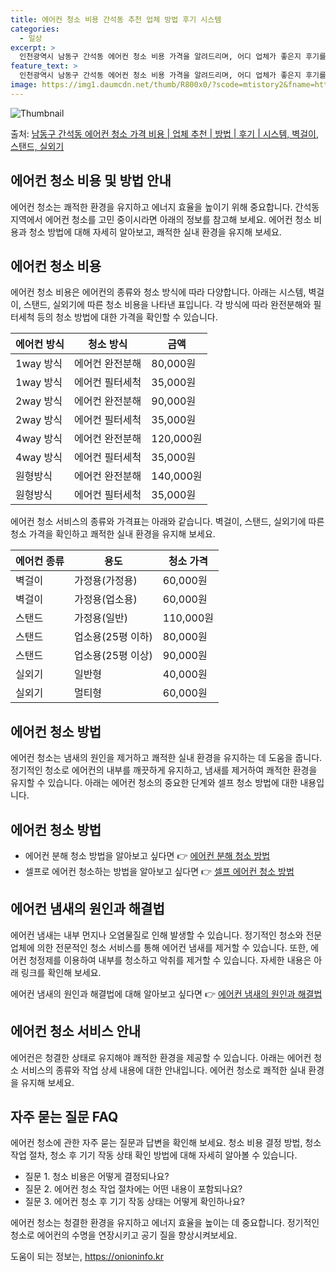 ```yaml
---
title: 에어컨 청소 비용 간석동 추천 업체 방법 후기 시스템
categories:
  - 일상
excerpt: >
  인천광역시 남동구 간석동 에어컨 청소 비용 가격을 알려드리며, 어디 업체가 좋은지 후기를 통해 알아보겠습니다. 현재 글에서는 시스템, 벽걸이, 스탠드, 실외기 각각에 대해 청소 비용이 나와 있으니 참고하시면 되겠습니다. 에어컨 분해 청소 방법 보기 👈 클릭셀프 에어컨 청소 방법 보기👈 클릭남동구 간석동 에어컨 청소 비용시스템에어컨 방식클리닝방식금액1way 방식에어컨 완전분해80,000원1way 방식에어컨 필터세척35,000원2way 방식에어컨 완전분해90,000원2way 방식에어컨 필터세척35,000원4way 방식에어컨 완전분해120,000원4way 방식에어컨 필터세척35,000원원형방식에어컨 완전분해140,000원원형방식에어컨 필터세척35,000원에어컨 청소 견적 샘플 보기 👈 클릭에어컨 냄새의 원인에..
feature_text: >
  인천광역시 남동구 간석동 에어컨 청소 비용 가격을 알려드리며, 어디 업체가 좋은지 후기를 통해 알아보겠습니다. 현재 글에서는 시스템, 벽걸이, 스탠드, 실외기 각각에 대해 청소 비용이 나와 있으니 참고하시면 되겠습니다. 에어컨 분해 청소 방법 보기 👈 클릭셀프 에어컨 청소 방법 보기👈 클릭남동구 간석동 에어컨 청소 비용시스템에어컨 방식클리닝방식금액1way 방식에어컨 완전분해80,000원1way 방식에어컨 필터세척35,000원2way 방식에어컨 완전분해90,000원2way 방식에어컨 필터세척35,000원4way 방식에어컨 완전분해120,000원4way 방식에어컨 필터세척35,000원원형방식에어컨 완전분해140,000원원형방식에어컨 필터세척35,000원에어컨 청소 견적 샘플 보기 👈 클릭에어컨 냄새의 원인에..
image: https://img1.daumcdn.net/thumb/R800x0/?scode=mtistory2&fname=https%3A%2F%2Fblog.kakaocdn.net%2Fdn%2FkRluJ%2FbtsHwfIpz4D%2FFKorP2b8M7tDe4BYBKkAbk%2Fimg.webp
---
```


![Thumbnail](https://img1.daumcdn.net/thumb/R800x0/?scode=mtistory2&fname=https%3A%2F%2Fblog.kakaocdn.net%2Fdn%2FkRluJ%2FbtsHwfIpz4D%2FFKorP2b8M7tDe4BYBKkAbk%2Fimg.webp)

<p>출처: <a href="https://onioninfo.kr/entry/%EB%82%A8%EB%8F%99%EA%B5%AC-%EA%B0%84%EC%84%9D%EB%8F%99-%EC%97%90%EC%96%B4%EC%BB%A8-%EC%B2%AD%EC%86%8C-%EA%B0%80%EA%B2%A9-%EB%B9%84%EC%9A%A9-%EC%97%85%EC%B2%B4-%EC%B6%94%EC%B2%9C-%EB%B0%A9%EB%B2%95-%ED%9B%84%EA%B8%B0-%EC%8B%9C%EC%8A%A4%ED%85%9C-%EB%B2%BD%EA%B1%B8%EC%9D%B4-%EC%8A%A4%ED%83%A0%EB%93%9C-%EC%8B%A4%EC%99%B8%EA%B8%B0" rel="dofollow">남동구 간석동 에어컨 청소 가격 비용 | 업체 추천 | 방법 | 후기 | 시스템, 벽걸이, 스탠드, 실외기</a> </p>

## 에어컨 청소 비용 및 방법 안내

에어컨 청소는 쾌적한 환경을 유지하고 에너지 효율을 높이기 위해 중요합니다. 간석동 지역에서 에어컨 청소를 고민 중이시라면 아래의 정보를
참고해 보세요. 에어컨 청소 비용과 청소 방법에 대해 자세히 알아보고, 쾌적한 실내 환경을 유지해 보세요.

## 에어컨 청소 비용

에어컨 청소 비용은 에어컨의 종류와 청소 방식에 따라 다양합니다. 아래는 시스템, 벽걸이, 스탠드, 실외기에 따른 청소 비용을 나타낸
표입니다. 각 방식에 따라 완전분해와 필터세척 등의 청소 방법에 대한 가격을 확인할 수 있습니다.

**에어컨 방식** | **청소 방식** | **금액**  
---|---|---  
1way 방식 | 에어컨 완전분해 | 80,000원  
1way 방식 | 에어컨 필터세척 | 35,000원  
2way 방식 | 에어컨 완전분해 | 90,000원  
2way 방식 | 에어컨 필터세척 | 35,000원  
4way 방식 | 에어컨 완전분해 | 120,000원  
4way 방식 | 에어컨 필터세척 | 35,000원  
원형방식 | 에어컨 완전분해 | 140,000원  
원형방식 | 에어컨 필터세척 | 35,000원  
  
에어컨 청소 서비스의 종류와 가격표는 아래와 같습니다. 벽걸이, 스탠드, 실외기에 따른 청소 가격을 확인하고 쾌적한 실내 환경을 유지해
보세요.

**에어컨 종류** | **용도** | **청소 가격**  
---|---|---  
벽걸이 | 가정용(가정용) | 60,000원  
벽걸이 | 가정용(업소용) | 60,000원  
스탠드 | 가정용(일반) | 110,000원  
스탠드 | 업소용(25평 이하) | 80,000원  
스탠드 | 업소용(25평 이상) | 90,000원  
실외기 | 일반형 | 40,000원  
실외기 | 멀티형 | 60,000원  
  
## 에어컨 청소 방법

에어컨 청소는 냄새의 원인을 제거하고 쾌적한 실내 환경을 유지하는 데 도움을 줍니다. 정기적인 청소로 에어컨의 내부를 깨끗하게 유지하고,
냄새를 제거하여 쾌적한 환경을 유지할 수 있습니다. 아래는 에어컨 청소의 중요한 단계와 셀프 청소 방법에 대한 내용입니다.

## 에어컨 청소 방법

  * 에어컨 분해 청소 방법을 알아보고 싶다면 👉 [에어컨 분해 청소 방법](https://onioninfo.kr/entry/%EB%82%A8%EB%8F%99%EA%B5%AC-%EA%B0%84%EC%84%9D%EB%8F%99-%EC%97%90%EC%96%B4%EC%BB%A8-%EC%B2%AD%EC%86%8C-%EA%B0%80%EA%B2%A9-%EB%B9%84%EC%9A%A9-%EC%97%85%EC%B2%B4-%EC%B6%94%EC%B2%9C-%EB%B0%A9%EB%B2%95-%ED%9B%84%EA%B8%B0-%EC%8B%9C%EC%8A%A4%ED%85%9C-%EB%B2%BD%EA%B1%B8%EC%9D%B4-%EC%8A%A4%ED%83%A0%EB%93%9C-%EC%8B%A4%EC%99%B8%EA%B8%B0)
  * 셀프로 에어컨 청소하는 방법을 알아보고 싶다면 👉 [셀프 에어컨 청소 방법](https://onioninfo.kr/entry/%EB%82%A8%EB%8F%99%EA%B5%AC-%EA%B0%84%EC%84%9D%EB%8F%99-%EC%97%90%EC%96%B4%EC%BB%A8-%EC%B2%AD%EC%86%8C-%EA%B0%80%EA%B2%A9-%EB%B9%84%EC%9A%A9-%EC%97%85%EC%B2%B4-%EC%B6%94%EC%B2%9C-%EB%B0%A9%EB%B2%95-%ED%9B%84%EA%B8%B0-%EC%8B%9C%EC%8A%A4%ED%85%9C-%EB%B2%BD%EA%B1%B8%EC%9D%B4-%EC%8A%A4%ED%83%A0%EB%93%9C-%EC%8B%A4%EC%99%B8%EA%B8%B0)

## 에어컨 냄새의 원인과 해결법

에어컨 냄새는 내부 먼지나 오염물질로 인해 발생할 수 있습니다. 정기적인 청소와 전문 업체에 의한 전문적인 청소 서비스를 통해 에어컨 냄새를
제거할 수 있습니다. 또한, 에어컨 청정제를 이용하여 내부를 청소하고 악취를 제거할 수 있습니다. 자세한 내용은 아래 링크를 확인해 보세요.

에어컨 냄새의 원인과 해결법에 대해 알아보고 싶다면 👉 [에어컨 냄새의 원인과 해결법](https://onioninfo.kr/entry/%EB%82%A8%EB%8F%99%EA%B5%AC-%EA%B0%84%EC%84%9D%EB%8F%99-%EC%97%90%EC%96%B4%EC%BB%A8-%EC%B2%AD%EC%86%8C-%EA%B0%80%EA%B2%A9-%EB%B9%84%EC%9A%A9-%EC%97%85%EC%B2%B4-%EC%B6%94%EC%B2%9C-%EB%B0%A9%EB%B2%95-%ED%9B%84%EA%B8%B0-%EC%8B%9C%EC%8A%A4%ED%85%9C-%EB%B2%BD%EA%B1%B8%EC%9D%B4-%EC%8A%A4%ED%83%A0%EB%93%9C-%EC%8B%A4%EC%99%B8%EA%B8%B0)

## 에어컨 청소 서비스 안내

에어컨은 청결한 상태로 유지해야 쾌적한 환경을 제공할 수 있습니다. 아래는 에어컨 청소 서비스의 종류와 작업 상세 내용에 대한 안내입니다.
에어컨 청소로 쾌적한 실내 환경을 유지해 보세요.

## 자주 묻는 질문 FAQ

에어컨 청소에 관한 자주 묻는 질문과 답변을 확인해 보세요. 청소 비용 결정 방법, 청소 작업 절차, 청소 후 기기 작동 상태 확인 방법에
대해 자세히 알아볼 수 있습니다.

  * 질문 1. 청소 비용은 어떻게 결정되나요?
  * 질문 2. 에어컨 청소 작업 절차에는 어떤 내용이 포함되나요?
  * 질문 3. 에어컨 청소 후 기기 작동 상태는 어떻게 확인하나요?

에어컨 청소는 청결한 환경을 유지하고 에너지 효율을 높이는 데 중요합니다. 정기적인 청소로 에어컨의 수명을 연장시키고 공기 질을
향상시켜보세요.



 

도움이 되는 정보는, <a href="https://onioninfo.kr" rel="dofollow">https://onioninfo.kr</a>


